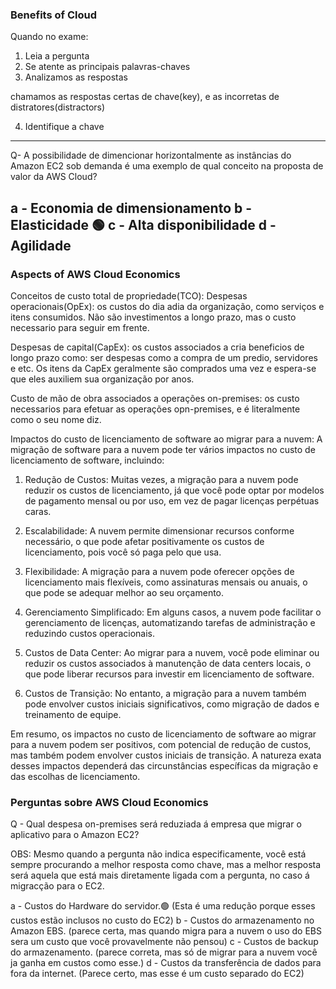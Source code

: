 ### Benefits of Cloud

Quando no exame:

1. Leia a pergunta
2. Se atente as principais palavras-chaves
3. Analizamos as respostas

chamamos as respostas certas de chave(key), e as incorretas de distratores(distractors)

4. Identifique a chave
---

Q- A possibilidade de dimencionar horizontalmente as instâncias do Amazon EC2 sob demanda é uma exemplo de qual conceito na proposta de valor da AWS Cloud?

a - Economia de dimensionamento
b - Elasticidade                   🟢
c - Alta disponibilidade
d - Agilidade
---
### Aspects of AWS Cloud Economics

Conceitos de custo total de propriedade(TCO):
Despesas operacionais(OpEx): os custos do dia adia da organização, como serviços e itens consumidos. Não são investimentos a longo prazo, mas o custo necessario para seguir em frente. 

Despesas de capital(CapEx): os custos associados a cria beneficios de longo prazo como: ser despesas como a compra de um predio, servidores e etc. 
Os itens da CapEx geralmente são comprados uma vez e espera-se que eles auxiliem sua organização por anos.

Custo de mão de obra associados a operações on-premises: os custo necessarios para efetuar as operações opn-premises, e é literalmente como o seu nome diz.

Impactos do custo de licenciamento de software ao migrar para a nuvem: 
A migração de software para a nuvem pode ter vários impactos no custo de licenciamento de software, incluindo:

1. Redução de Custos: Muitas vezes, a migração para a nuvem pode reduzir os custos de licenciamento, já que você pode optar por modelos de pagamento mensal ou por uso, em vez de pagar licenças perpétuas caras.

2. Escalabilidade: A nuvem permite dimensionar recursos conforme necessário, o que pode afetar positivamente os custos de licenciamento, pois você só paga pelo que usa.

3. Flexibilidade: A migração para a nuvem pode oferecer opções de licenciamento mais flexíveis, como assinaturas mensais ou anuais, o que pode se adequar melhor ao seu orçamento.

4. Gerenciamento Simplificado: Em alguns casos, a nuvem pode facilitar o gerenciamento de licenças, automatizando tarefas de administração e reduzindo custos operacionais.

5. Custos de Data Center: Ao migrar para a nuvem, você pode eliminar ou reduzir os custos associados à manutenção de data centers locais, o que pode liberar recursos para investir em licenciamento de software.

6. Custos de Transição: No entanto, a migração para a nuvem também pode envolver custos iniciais significativos, como migração de dados e treinamento de equipe.

Em resumo, os impactos no custo de licenciamento de software ao migrar para a nuvem podem ser positivos, com potencial de redução de custos, mas também podem envolver custos iniciais de transição. A natureza exata desses impactos dependerá das circunstâncias específicas da migração e das escolhas de licenciamento.

### Perguntas sobre AWS Cloud Economics

Q - Qual despesa on-premises será reduziada á empresa que migrar o aplicativo para o Amazon EC2?

OBS: Mesmo quando a pergunta não indica especificamente, você está sempre procurando a melhor resposta como chave, mas a melhor resposta será aquela que está mais diretamente ligada com a pergunta, no caso á migracção para o EC2.

a - Custos do Hardware do servidor.🟢 (Esta é uma redução porque esses custos estão inclusos no custo do EC2)
b - Custos do armazenamento no Amazon EBS. (parece certa, mas quando migra para a nuvem o uso do EBS sera um custo que você provavelmente não pensou)
c - Custos de backup do armazenamento. (parece correta, mas só de migrar para a nuvem você ja ganha em custos como esse.)
d - Custos da transferência de dados para fora da internet. (Parece certo, mas esse é um custo separado do EC2)

